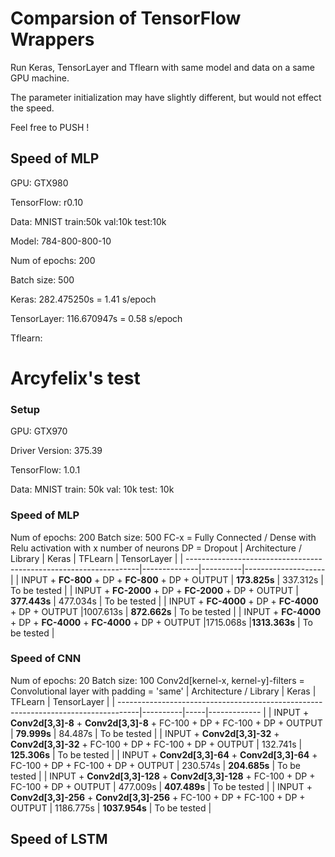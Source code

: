 # Comparsion of TensorFlow Wrappers

Run Keras, TensorLayer and Tflearn with same model and data on a same GPU machine.

The parameter initialization may have slightly different, but would not effect the speed.

Feel free to PUSH !

## Speed of MLP

GPU: GTX980

TensorFlow: r0.10

Data: MNIST  train:50k  val:10k  test:10k

Model: 784-800-800-10

Num of epochs: 200

Batch size: 500

Keras: 282.475250s  = 1.41 s/epoch

TensorLayer: 116.670947s = 0.58 s/epoch

Tflearn:
# Arcyfelix's test
### Setup
GPU: GTX970

Driver Version: 375.39

TensorFlow: 1.0.1

Data: MNIST  train: 50k  val: 10k  test: 10k
### Speed of MLP
Num of epochs: 200
Batch size: 500
FC-x = Fully Connected / Dense with Relu activation with x number of neurons
DP = Dropout
| Architecture  / Library                                           |  Keras       | TFLearn  | TensorLayer  |
| ------------------------------------------------------------------|--------------|----------|--------------------|
| INPUT + **FC-800** + DP + **FC-800** + DP + OUTPUT                | **173.825s** | 337.312s | To be tested       |
| INPUT + **FC-2000** + DP + **FC-2000** + DP + OUTPUT              | **377.443s** | 477.034s | To be tested       |
| INPUT + **FC-4000** + DP + **FC-4000** + DP + OUTPUT              |1007.613s | **872.662s** | To be tested       |
| INPUT + **FC-4000** + DP + **FC-4000** + **FC-4000** + DP + OUTPUT    |1715.068s |**1313.363s** | To be tested    |

### Speed of CNN
Num of epochs: 20
Batch size: 100
Conv2d[kernel-x, kernel-y]-filters = Convolutional layer with padding = 'same'
| Architecture  / Library                                                            |  Keras   | TFLearn  | TensorLayer  |
| -----------------------------------------------------------------------------------|----------|-----|------------- |
| INPUT + **Conv2d[3,3]-8** + **Conv2d[3,3]-8** + FC-100 + DP + FC-100 + DP + OUTPUT | **79.999s** | 84.487s | To be tested |
| INPUT + **Conv2d[3,3]-32** + **Conv2d[3,3]-32** + FC-100 + DP + FC-100 + DP + OUTPUT | 132.741s | **125.306s** | To be tested |
| INPUT + **Conv2d[3,3]-64** + **Conv2d[3,3]-64** + FC-100 + DP + FC-100 + DP + OUTPUT | 230.574s | **204.685s** | To be tested |
| INPUT + **Conv2d[3,3]-128** + **Conv2d[3,3]-128** + FC-100 + DP + FC-100 + DP + OUTPUT | 477.009s | **407.489s** | To be tested |
| INPUT + **Conv2d[3,3]-256** + **Conv2d[3,3]-256** + FC-100 + DP + FC-100 + DP + OUTPUT | 1186.775s | **1037.954s** | To be tested |

## Speed of LSTM
